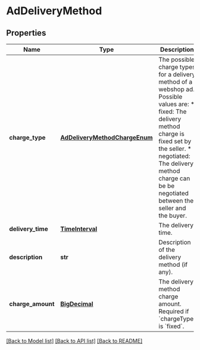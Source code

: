 # AdDeliveryMethod

## Properties
Name | Type | Description | Notes
------------ | ------------- | ------------- | -------------
**charge_type** | [**AdDeliveryMethodChargeEnum**](AdDeliveryMethodChargeEnum.md) | The possible charge types for a delivery method of a webshop ad. Possible values are: * fixed: The delivery method charge is fixed set by the seller. * negotiated: The delivery method charge can be be negotiated between the seller and the buyer.  | [optional] 
**delivery_time** | [**TimeInterval**](TimeInterval.md) | The delivery time. | [optional] 
**description** | **str** | Description of the delivery method (if any). | [optional] 
**charge_amount** | [**BigDecimal**](BigDecimal.md) | The delivery method charge amount. Required if &#x60;chargeType&#x60; is  &#x60;fixed&#x60;.  | [optional] 

[[Back to Model list]](../README.md#documentation-for-models) [[Back to API list]](../README.md#documentation-for-api-endpoints) [[Back to README]](../README.md)


